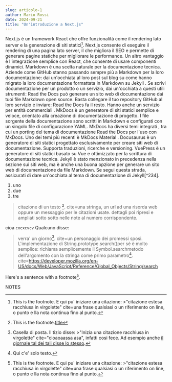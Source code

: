 ```yaml
---
slug: articolo-1
author: Mario Rossi
date: 2024-09-21
title: "Un'introduzione a Next.js"
---
```

Next.js è un framework React che offre funzionalità come il rendering lato server e la generazione di siti statici[^1].
Next.js consente di eseguire il rendering di una pagina lato server, il che migliora il SEO e permette di generare pagine statiche per migliorare le performance.
Un altro vantaggio è l'integrazione semplice con React, che consente di usare componenti dinamici.
Markdown è una scelta naturale per la documentazione tecnica. Aziende come GitHub stanno passando sempre più a Markdown per la loro documentazione: dai un'occhiata al loro post sul blog su come hanno migrato la loro documentazione formattata in Markdown su Jekyll . Se scrivi documentazione per un prodotto o un servizio, dai un'occhiata a questi utili strumenti:
Read the Docs può generare un sito web di documentazione dai tuoi file Markdown open source. Basta collegare il tuo repository GitHub al loro servizio e inviare: Read the Docs fa il resto. Hanno anche un servizio per entità commerciali .
MkDocs è un generatore di siti statici semplice e veloce, orientato alla creazione di documentazione di progetto. I file sorgente della documentazione sono scritti in Markdown e configurati con un singolo file di configurazione YAML. MkDocs ha diversi temi integrati , tra cui un porting del tema di documentazione Read the Docs per l'uso con MkDocs. Uno dei temi più recenti è MkDocs Material .
Docusaurus è un generatore di siti statici progettato esclusivamente per creare siti web di documentazione. Supporta traduzioni, ricerche e versioning.
VuePress è un generatore di siti statici basato su Vue e ottimizzato per la scrittura di documentazione tecnica.
Jekyll è stato menzionato in precedenza nella sezione sui siti web, ma è anche una buona opzione per generare un sito web di documentazione da file Markdown. Se segui questa strada, assicurati di dare un'occhiata al tema di documentazione di Jekyll[^234].
1. uno
2. due
3. tre

>citazione di un testo [^2]. cite=una stringa, un url ad una risorda web oppure un messaggio per le citazioni usate. dettagli poi ripresi e ampliati sotto sotto nelle note al numero corrispondente.

cioa
`cxcxcvcv`
Qualcuno disse:
>verra' un giorno[^3].  cite=un personaggio dei promessi sposi.
>L'implementazione di String.prototype.search()per sé è molto semplice: richiama semplicemente il Symbol.searchmetodo dell'argomento con la stringa come primo parametro[^4]. cite=https://developer.mozilla.org/en-US/docs/Web/JavaScript/Reference/Global_Objects/String/search

Here's a sentence with a footnote[^1].


NOTES

[^1]: This is the footnote. E qui pu' iniziare una citazione: >"citazione estesa racchiusa in virgolette"  cite=una frase qualsiasi o un riferimento on line, o punto e lla nota continua fino al punto.
[^2]: This is the footnote.[title](https://www.example.com)
[^3]: Casella di posta. Il tizio disse: >"Inizia una citazione racchiusa in virgolette" cite="cioaoaassa asa", infatti cosi fece. Ad esempio anche [il giornale tal dei tali disse lo stesso](https://www.example.com).
[^4]: Qui c'e' solo testo.
[^5]: assa a
[^6]: Cf. Autore A., nome del testo, casa editrice, 2021 Citta, pagg.
